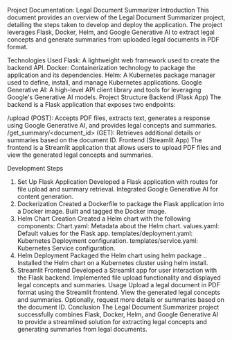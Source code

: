 Project Documentation: Legal Document Summarizer
Introduction
This document provides an overview of the Legal Document Summarizer project, detailing the steps taken to develop and deploy the application. The project leverages Flask, Docker, Helm, and Google Generative AI to extract legal concepts and generate summaries from uploaded legal documents in PDF format.

Technologies Used
Flask: A lightweight web framework used to create the backend API.
Docker: Containerization technology to package the application and its dependencies.
Helm: A Kubernetes package manager used to define, install, and manage Kubernetes applications.
Google Generative AI: A high-level API client library and tools for leveraging Google's Generative AI models.
Project Structure
Backend (Flask App)
The backend is a Flask application that exposes two endpoints:

/upload (POST): Accepts PDF files, extracts text, generates a response using Google Generative AI, and provides legal concepts and summaries.
/get_summary/<document_id> (GET): Retrieves additional details or summaries based on the document ID.
Frontend (Streamlit App)
The frontend is a Streamlit application that allows users to upload PDF files and view the generated legal concepts and summaries.

Development Steps
1. Set Up Flask Application
Developed a Flask application with routes for file upload and summary retrieval.
Integrated Google Generative AI for content generation.
2. Dockerization
Created a Dockerfile to package the Flask application into a Docker image.
Built and tagged the Docker image.
3. Helm Chart Creation
Created a Helm chart with the following components:
Chart.yaml: Metadata about the Helm chart.
values.yaml: Default values for the Flask app.
templates/deployment.yaml: Kubernetes Deployment configuration.
templates/service.yaml: Kubernetes Service configuration.
4. Helm Deployment
Packaged the Helm chart using helm package ..
Installed the Helm chart on a Kubernetes cluster using helm install.
5. Streamlit Frontend
Developed a Streamlit app for user interaction with the Flask backend.
Implemented file upload functionality and displayed legal concepts and summaries.
Usage
Upload a legal document in PDF format using the Streamlit frontend.
View the generated legal concepts and summaries.
Optionally, request more details or summaries based on the document ID.
Conclusion
The Legal Document Summarizer project successfully combines Flask, Docker, Helm, and Google Generative AI to provide a streamlined solution for extracting legal concepts and generating summaries from legal documents.
